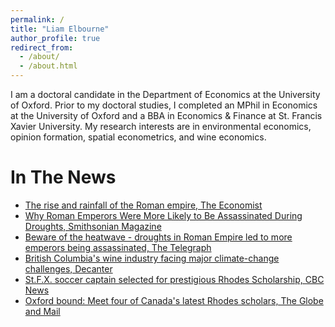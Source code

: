 ```yaml
---
permalink: /
title: "Liam Elbourne"
author_profile: true
redirect_from: 
  - /about/
  - /about.html
---
```


I am a doctoral candidate in the Department of Economics at the University of Oxford. Prior to my doctoral studies, I completed an MPhil in Economics at the University of Oxford and a BBA in Economics & Finance at St. Francis Xavier University. My research interests are in environmental economics, opinion formation, spatial econometrics, and wine economics. 


In The News
======
- [The rise and rainfall of the Roman empire, The Economist](https://www.economist.com/graphic-detail/2018/08/01/the-rise-and-the-rainfall-of-the-roman-empire)
- [Why Roman Emperors Were More Likely to Be Assassinated During Droughts, Smithsonian Magazine](https://www.smithsonianmag.com/smart-news/why-were-roman-emperors-more-likely-be-assassinated-during-droughts-180969957/)
- [Beware of the heatwave - droughts in Roman Empire led to more emperors being assassinated, The Telegraph](https://www.telegraph.co.uk/news/2018/08/02/beware-heatwave-droughts-roman-empire-led-emperors-assassinated/)
- [British Columbia's wine industry facing major climate-change challenges, Decanter](https://www.decanter.com/wine-news/british-columbias-wine-industry-facing-major-climate-change-challenges-518133/)
- [St.F.X. soccer captain selected for prestigious Rhodes Scholarship, CBC News](https://www.cbc.ca/news/canada/nova-scotia/liam-elbourne-st-fx-rhodes-scholar-1.4933088)
- [Oxford bound: Meet four of Canada's latest Rhodes scholars, The Globe and Mail](https://www.theglobeandmail.com/canada/article-oxford-bound-meet-four-of-canadas-latest-rhodes-scholars/)
